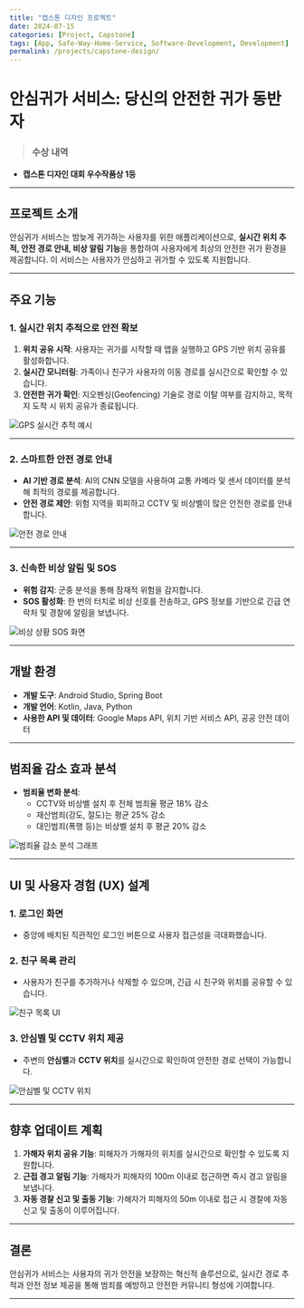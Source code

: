 ```yaml
---
title: "캡스톤 디자인 프로젝트"
date: 2024-07-15
categories: [Project, Capstone]
tags: [App, Safe-Way-Home-Service, Software-Development, Development]
permalink: /projects/capstone-design/
---
```


# 안심귀가 서비스: 당신의 안전한 귀가 동반자

> ### 수상 내역  
- **캡스톤 디자인 대회 우수작품상 1등**

---

## 프로젝트 소개
안심귀가 서비스는 밤늦게 귀가하는 사용자를 위한 애플리케이션으로, **실시간 위치 추적, 안전 경로 안내, 비상 알림 기능**을 통합하여 사용자에게 최상의 안전한 귀가 환경을 제공합니다. 이 서비스는 사용자가 안심하고 귀가할 수 있도록 지원합니다.

---

## 주요 기능

### 1. 실시간 위치 추적으로 안전 확보
1. **위치 공유 시작**: 사용자는 귀가를 시작할 때 앱을 실행하고 GPS 기반 위치 공유를 활성화합니다.
2. **실시간 모니터링**: 가족이나 친구가 사용자의 이동 경로를 실시간으로 확인할 수 있습니다.
3. **안전한 귀가 확인**: 지오펜싱(Geofencing) 기술로 경로 이탈 여부를 감지하고, 목적지 도착 시 위치 공유가 종료됩니다.

![GPS 실시간 추적 예시](images/gps_tracking.png)

---

### 2. 스마트한 안전 경로 안내
- **AI 기반 경로 분석**: AI의 CNN 모델을 사용하여 교통 카메라 및 센서 데이터를 분석해 최적의 경로를 제공합니다.
- **안전 경로 제안**: 위험 지역을 회피하고 CCTV 및 비상벨이 많은 안전한 경로를 안내합니다.

![안전 경로 안내](images/safe_route.png)

---

### 3. 신속한 비상 알림 및 SOS
- **위험 감지**: 군중 분석을 통해 잠재적 위험을 감지합니다.
- **SOS 활성화**: 한 번의 터치로 비상 신호를 전송하고, GPS 정보를 기반으로 긴급 연락처 및 경찰에 알림을 보냅니다.

![비상 상황 SOS 화면](images/sos_alert.png)

---

## 개발 환경
- **개발 도구**: Android Studio, Spring Boot  
- **개발 언어**: Kotlin, Java, Python  
- **사용한 API 및 데이터**: Google Maps API, 위치 기반 서비스 API, 공공 안전 데이터  

---

## 범죄율 감소 효과 분석
- **범죄율 변화 분석**:  
  - CCTV와 비상벨 설치 후 전체 범죄율 평균 18% 감소  
  - 재산범죄(강도, 절도)는 평균 25% 감소  
  - 대인범죄(폭행 등)는 비상벨 설치 후 평균 20% 감소  

![범죄율 감소 분석 그래프](images/crime_rate_analysis.png)

---

## UI 및 사용자 경험 (UX) 설계

### 1. 로그인 화면
- 중앙에 배치된 직관적인 로그인 버튼으로 사용자 접근성을 극대화했습니다.

### 2. 친구 목록 관리
- 사용자가 친구를 추가하거나 삭제할 수 있으며, 긴급 시 친구와 위치를 공유할 수 있습니다.

![친구 목록 UI](images/friends_list.png)

### 3. 안심벨 및 CCTV 위치 제공
- 주변의 **안심벨**과 **CCTV 위치**를 실시간으로 확인하여 안전한 경로 선택이 가능합니다.

![안심벨 및 CCTV 위치](images/safety_points.png)

---

## 향후 업데이트 계획
1. **가해자 위치 공유 기능**: 피해자가 가해자의 위치를 실시간으로 확인할 수 있도록 지원합니다.
2. **근접 경고 알림 기능**: 가해자가 피해자의 100m 이내로 접근하면 즉시 경고 알림을 보냅니다.
3. **자동 경찰 신고 및 출동 기능**: 가해자가 피해자의 50m 이내로 접근 시 경찰에 자동 신고 및 출동이 이루어집니다.

---

## 결론
안심귀가 서비스는 사용자의 귀가 안전을 보장하는 혁신적 솔루션으로, 실시간 경로 추적과 안전 정보 제공을 통해 범죄를 예방하고 안전한 커뮤니티 형성에 기여합니다.

---
